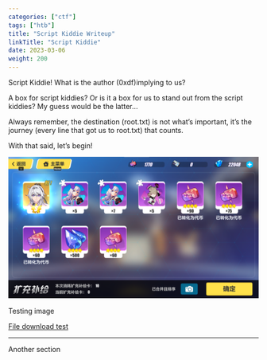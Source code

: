 ```yaml
---
categories: ["ctf"]
tags: ["htb"]
title: "Script Kiddie Writeup"
linkTitle: "Script Kiddie"
date: 2023-03-06
weight: 200
---
```


Script Kiddie!
What is the author (0xdf)implying to us?

A box for script kiddies?
Or is it a box for us to stand out from the script kiddies?
My guess would be the latter…

Always remember, the destination (root.txt) is not what’s important, it’s the journey (every line that got us to root.txt) that counts.

With that said, let’s begin!

![image](images/1_test_img.png)

Testing image

[File download test](images/crackme1.bin)

---

Another section